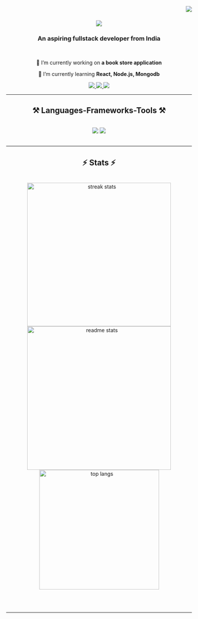 <img align="right" src="https://visitor-badge.laobi.icu/badge?page_id=Kugisaki1704.Kugisaki1704" />

<h1 align="center">
  <a href="https://git.io/typing-svg">
    <img src="https://readme-typing-svg.herokuapp.com/?font=Righteous&size=35&center=true&vCenter=true&width=500&height=70&duration=4000&lines=Hi+There!+😄;+I+am+Sapna+Bora!;"/>
  </a>
</h1>

<h3 align="center">An aspiring fullstack developer from India
</h3>

<br/>

<div align="center">
 
 🔭 I’m currently working on **a book store application**
 
 🌱 I’m currently learning **React, Node.js, Mongodb**

 </div>


<div align="center">
<a href="mailto:sapnabora85@gmail.com">
<img src="https://img.shields.io/badge/Gmail-333333?style=for-the-badge&logo=gmail&logoColor=red" target="_blank"/>
</a>

<a href="https://linkedin.com/in/sapna-bora-9b7493226" target="_blank">
<img src="https://img.shields.io/badge/LinkedIn-0077B5?style=for-the-badge&logo=linkedin&logoColor=white" target="_blank"/>
</a>

<a href="https://github.com/Kugisaki1704" target="_blank">
<img src="https://img.shields.io/badge/Portfolio-FF5722?style=for-the-badge&logo=todolist&logoColor=white" target="_blank"/>
</a>
</div>

<hr/>

 
<h2 align="center">⚒️ Languages-Frameworks-Tools ⚒️</h2>
<br/>
<div align="center">
    <img src="https://skillicons.dev/icons?i=react,bootstrap,html,css,vscode,github,figma" />
    <img src="https://skillicons.dev/icons?i=nodejs,javascript,express,mongodb,c++,java,mysql" /><br>
</div>

<br/>
<hr/>

<h2 align="center">⚡ Stats ⚡</h2>
<br>
<div align=center>
  <img width=390 src="https://github-readme-streak-stats-Kugisaki1704.vercel.app/?user=Kugisaki1704&count_private=true&theme=react&border_radius=10" alt="streak stats"/>
  
  <img width=390 src="https://github-readme-stats-Kugisaki1704.vercel.app/api?username=Kugisaki1704&show_icons=true&theme=react&rank_icon=github&border_radius=10" alt="readme stats" />
  
  <br/>
  <img width=325 align="center" src="https://github-readme-stats-Kugisaki1704.vercel.app/api/top-langs/?username=Kugisaki1704&hide=HTML&langs_count=8&layout=compact&theme=react&border_radius=10&size_weight=0.5&count_weight=0.5&exclude_repo=github-readme-stats" alt="top langs" />
</div>

<br/><br/>

<hr/>
<br/>











